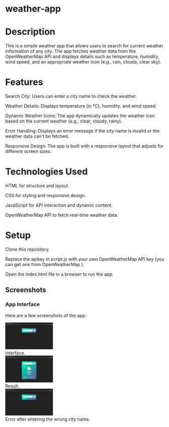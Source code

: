 # weather-app

# Description

This is a simple weather app that allows users to search for current weather information of any city. The app fetches weather data from the OpenWeatherMap API and displays details such as temperature, humidity, wind speed, and an appropriate weather icon (e.g., rain, clouds, clear sky).

# Features

Search City: Users can enter a city name to check the weather.

Weather Details: Displays temperature (in °C), humidity, and wind speed.

Dynamic Weather Icons: The app dynamically updates the weather icon based on the current weather (e.g., clear, cloudy, rainy).

Error Handling: Displays an error message if the city name is invalid or the weather data can't be fetched.

Responsive Design: The app is built with a responsive layout that adjusts for different screen sizes.

# Technologies Used

HTML for structure and layout.

CSS for styling and responsive design.

JavaScript for API interaction and dynamic content.

OpenWeatherMap API to fetch real-time weather data.

# Setup

Clone this repository.

Replace the apikey in script.js with your own OpenWeatherMap API key (you can get one from OpenWeatherMap
).

Open the index.html file in a browser to run the app.

## Screenshots

### App Interface
Here are a few screenshots of the app:

<div>
  <img src="images/Weather_1.png" alt="Main Interface" width="30%" style="margin-right: 10px;">
  <br>
  Interface.
  <br>
  <img src="images/Weather_2.png" alt="Weather Details" width="30%" style="margin-right: 10px;">
  <br>
  Result.
  <br>
  <img src="images/Weather_3.png" alt="Error Message" width="30%">
  <br>
  Error after entering the wrong city name.
</div>

